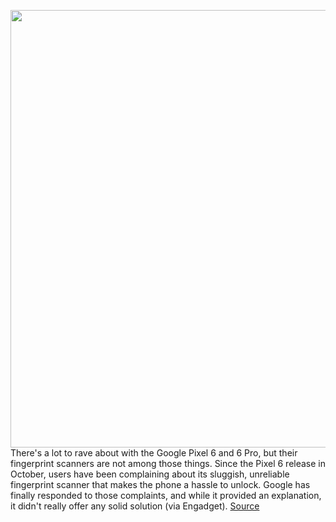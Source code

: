 <img src='https://cdn.vox-cdn.com/thumbor/2Yq7UOABEnAB7IDs-4laW__didU=/0x0:2040x1360/1200x800/filters:focal(857x517:1183x843)/cdn.vox-cdn.com/uploads/chorus_image/image/70109225/pixel6.0.jpg' width='700px' /><br/>
There's a lot to rave about with the Google Pixel 6 and 6 Pro, but their fingerprint scanners are not among those things. Since the Pixel 6 release in October, users have been complaining about its sluggish, unreliable fingerprint scanner that makes the phone a hassle to unlock. Google has finally responded to those complaints, and while it provided an explanation, it didn't really offer any solid solution (via Engadget).
<a href='https://www.theverge.com/2021/11/7/22768853/google-explains-pixel-6-fingerprint-scanner-unreliable'> Source <a/>